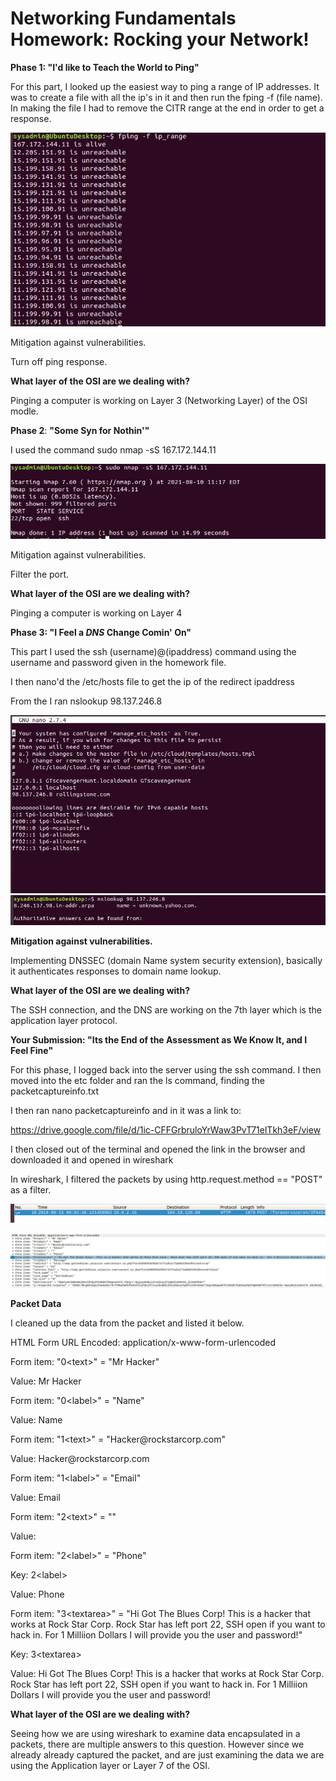 # Networking Fundamentals Homework: Rocking your Network!

**Phase 1: "I'd like to Teach the World to Ping"**

For this part, I looked up the easiest way to ping a range of IP
addresses. It was to create a file with all the ip\'s in it and then run
the fping -f (file name). In making the file I had to remove the CITR
range at the end in order to get a response.

![ping range](https://github.com/shansen18/BootCamp/blob/main/week08/screen%20shots/Ping%20results.jpg)

Mitigation against vulnerabilities.

Turn off ping response.

**What layer of the OSI are we dealing with?**

Pinging a computer is working on Layer 3 (Networking Layer) of the OSI
modle.

**Phase 2**: **"Some Syn for Nothin'"**

I used the command sudo nmap -sS 167.172.144.11

![nmap](https://github.com/shansen18/BootCamp/blob/main/week08/screen%20shots/NMAP.jpg)

Mitigation against vulnerabilities.

Filter the port.

**What layer of the OSI are we dealing with?**

Pinging a computer is working on Layer 4

**Phase 3: "I Feel a *DNS* Change Comin' On"**

This part I used the ssh (username)@(ipaddress) command using the
username and password given in the homework file.

I then nano'd the /etc/hosts file to get the ip of the redirect
ipaddress

From the I ran nslookup 98.137.246.8

![host](https://github.com/shansen18/BootCamp/blob/main/week08/screen%20shots/hosts%20file.jpg)
![nslookup](https://github.com/shansen18/BootCamp/blob/main/week08/screen%20shots/nslookup.jpg)

**Mitigation against vulnerabilities.**

Implementing DNSSEC (domain Name system security extension), basically
it authenticates responses to domain name lookup.

**What layer of the OSI are we dealing with?**

The SSH connection, and the DNS are working on the 7th layer which is
the application layer protocol.



**Your Submission: "Its the End of the Assessment as We Know It, and I Feel Fine"**

For this phase, I logged back into the server using the ssh command. I
then moved into the etc folder and ran the ls command, finding the
packetcaptureinfo.txt

I then ran nano packetcaptureinfo and in it was a link to:

<https://drive.google.com/file/d/1ic-CFFGrbruloYrWaw3PvT71elTkh3eF/view>

I then closed out of the terminal and opened the link in the browser and
downloaded it and opened in wireshark

In wireshark, I filtered the packets by using http.request.method ==
\"POST\" as a filter.

![post1](https://github.com/shansen18/BootCamp/blob/main/week08/screen%20shots/post1.png)

![post2](https://github.com/shansen18/BootCamp/blob/main/week08/screen%20shots/post%20packet.jpg)

**Packet Data**

I cleaned up the data from the packet and listed it below.

HTML Form URL Encoded: application/x-www-form-urlencoded

Form item: \"0\<text>\" = \"Mr Hacker\"

Value: Mr Hacker

Form item: \"0\<label>\" = \"Name\"

Value: Name

Form item: \"1\<text>\" = \"Hacker\@rockstarcorp.com\"

Value: Hacker\@rockstarcorp.com

Form item: \"1\<label>\" = \"Email\"

Value: Email

Form item: \"2\<text>\" = \"\"

Value:

Form item: \"2\<label>\" = \"Phone\"

Key: 2\<label>

Value: Phone

Form item: \"3\<textarea>\" = \"Hi Got The Blues Corp! This is a hacker
that works at Rock Star Corp. Rock Star has left port 22, SSH open if
you want to hack in. For 1 Milliion Dollars I will provide you the user
and password!\"

Key: 3\<textarea>

Value: Hi Got The Blues Corp! This is a hacker that works at Rock Star
Corp. Rock Star has left port 22, SSH open if you want to hack in. For 1
Milliion Dollars I will provide you the user and password!



**What layer of the OSI are we dealing with?**

Seeing how we are using wireshark to examine data encapsulated in a
packets, there are multiple answers to this question. However since we
already already captured the packet, and are just examining the data we
are using the Application layer or Layer 7 of the OSI.
